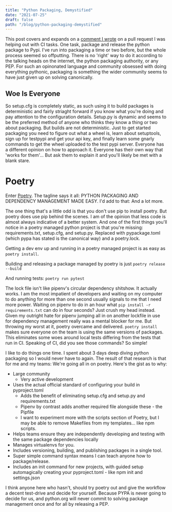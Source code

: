 ```yaml
---
title: "Python Packaging, Demystified"
date: "2021-07-25"
draft: false
path: "/blog/python-packaging-demystified"
---
```


This post covers and expands on a [comment I wrote](https://github.com/ParthJadhav/Tkinter-Designer/pull/84#issuecomment-885690771) on a pull request I was helping out with CI tasks. One task, package and release the python package to Pypi. I've run into packaging a time or two before, but the whole process seemed so offputting. There is no 'right' way to do it according to the talking heads on the internet, the python packaging authority, or any PEP. For such an opinonated language and community obsessed with doing everything pythonic, packaging is something the wider community seems to have just given up on solving canonically.

## Woe Is Everyone

So setup.cfg is completely static, as such using it to build packages is deterministic and fairly striaght forward if you know what you're doing and pay attention to the configuration details. Setup.py is dynamic and seems to be the preferred method of anyone who thinks they know a thing or two about packaging. But builds are not deterministic. Just to get started packaging you need to figure out what a wheel is, learn about setuptools, sign up for testpypi and get your api key, and finally learn some gnarly commands to get the wheel uploaded to the test pypi server. Everyone has a different opinion on how to approach it. Everyone has their own way that 'works for them'... But ask them to explain it and you'll likely be met with a blank stare.

# Poetry

Enter [Poetry](https://python-poetry.org/). The tagline says it all: PYTHON PACKAGING AND DEPENDENCY MANAGEMENT MADE EASY.
I'd add to that: And a lot more.

The one thing that's a little odd is that you don't use pip to install poetry. But poetry does use pip behind the scenes. I am of the opinion that less code is almost always indicative of a better system. And one of the first things you'll notice in a poetry managed python project is that you're missing: requirements.txt, setup.cfg, and setup.py. Replaced with pypackage.toml (which pypa has stated is the canonical way) and a poetry.lock.

Getting a dev env up and running in a poetry managed project is as easy as `poetry install`.

Building and releasing a package managed by poetry is just `poetry release --build`

And running tests: `poetry run pytest`

The lock file isn't like pipenv's circular dependency shitshow. It actually works. I am the most impatient of developers and waiting on my computer to do anything for more than one second usually signals to me that I need more power. Waiting on pipenv to do in an hour what `pip install -r requirements.txt` can do in four seconds? Just crush my head instead. Given my outright hate for pipenv jumping all in on another lockfile in use for dependency management really was a mental blocker for me. But throwing my worst at it, poetry overcame and delivered. `poetry install` makes sure everyone on the team is using the same versions of packages. This eliminates some woes around local tests differing from the tests that run in CI. Speaking of CI, did you see those commands? So simple!

I like to do things one time. I spent about 3 days deep diving python packaging so I would never have to again. The result of that research is that for me and my teams: We're going all in on poetry. Here's the gist as to why:

* Large community
    * Very active development
* Uses the actual official standard of configuring your build in pyproject.toml
    * Adds the benefit of eliminating setup.cfg and setup.py and requirements.txt
    * Pipenv by contrast adds another required file alongside these - the Pipfile
    * I want to experiment more with the scripts section of Poetry, but I may be able to remove Makefiles from my templates... like npm scripts.
* Helps teams ensure they are independently developing and testing with the same package dependencies locally
* Manages virtualenvs for you.
* Includes versioning, building, and publishing packages in a single tool.
* Super simple command syntax means I can teach anyone how to package/release.
* Includes an init command for new projects, with guided setup automagically creating your pyproject.toml - like npm init and settings.json

I think anyone here who hasn't, should try poetry out and give the workflow a decent test-drive and decide for yourself. Because PYPA is never going to decide for us, and python.org will never commit to solving package management once and for all by releasing a PEP.